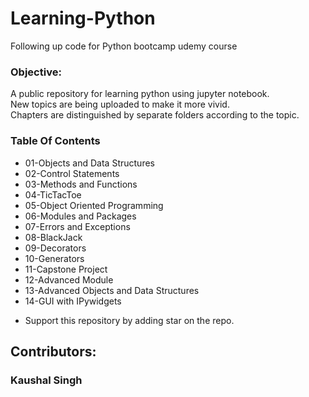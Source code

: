 # Learning-Python
Following up code for Python bootcamp udemy course

### Objective:
 A public repository for learning python using jupyter notebook.<br>
 New topics are being uploaded to make it more vivid.<br>
 Chapters are distinguished by separate folders according to the topic.<br>

### Table Of Contents

 + 01-Objects and Data Structures
 + 02-Control Statements
 + 03-Methods and Functions
 + 04-TicTacToe
 + 05-Object Oriented Programming
 + 06-Modules and Packages
 + 07-Errors and Exceptions
 + 08-BlackJack
 + 09-Decorators
 + 10-Generators
 + 11-Capstone Project
 + 12-Advanced Module
 + 13-Advanced Objects and Data Structures
 + 14-GUI with IPywidgets
 
 * Support this repository by adding star on the repo.

## Contributors:
 ### Kaushal Singh
